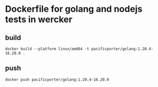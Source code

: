 # Dockerfile for golang and nodejs tests in wercker

## build

```
docker build --platform linux/amd64 -t pacificporter/golang:1.20.4-16.20.0 .
```

## push

```
docker push pacificporter/golang:1.20.4-16.20.0
```
